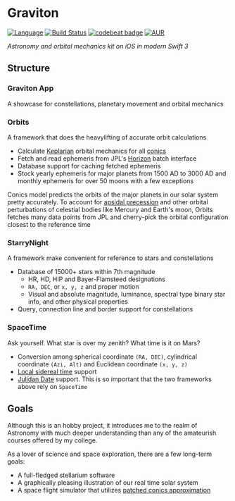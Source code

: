 # Graviton

[![Language](https://img.shields.io/badge/Swift-3.1-orange.svg?style=flat)](https://swift.org)
[![Build Status](https://travis-ci.com/DJBen/Graviton.svg?token=1KVrf6xTWoPqLKJBPuJ1&branch=master)](https://travis-ci.com/DJBen/Graviton)
[![codebeat badge](https://codebeat.co/badges/de61d36c-440a-4cc7-85cf-97379e08ef15)](https://codebeat.co/a/sihao-lu/projects/github-com-djben-graviton-master?maxAge=3600)
[![AUR](https://img.shields.io/aur/license/yaourt.svg)]()

_Astronomy and orbital mechanics kit on iOS in modern Swift 3_

## Structure
### Graviton App
A showcase for constellations, planetary movement and orbital mechanics
### Orbits
A framework that does the heavylifting of accurate orbit calculations
- Calculate [Keplarian](https://en.wikipedia.org/wiki/Kepler_orbit) orbital mechanics for all [conics](https://en.wikipedia.org/wiki/Conic_section)
- Fetch and read ephemeris from JPL's [Horizon](http://ssd.jpl.nasa.gov/?horizons) batch interface
- Database support for caching fetched ephemeris
- Stock yearly ephemeris for major planets from 1500 AD to 3000 AD and monthly ephemeris for over 50 moons with a few exceptions

Conics model predicts the orbits of the major planets in our solar system pretty accurately. To account for [apsidal precession](https://en.wikipedia.org/wiki/Apsidal_precession) and other orbital perturbations of celestial bodies like Mercury and Earth's moon, Orbits fetches many data points from JPL and cherry-pick the orbital configuration closest to the reference time

### StarryNight
A framework make convenient for reference to stars and constellations
- Database of 15000+ stars within 7th magnitude
  - HR, HD, HIP and Bayer-Flamsteed designations
  - `RA, DEC`, or `x, y, z` and proper motion
  - Visual and absolute magnitude, luminance, spectral type binary star info, and other physical properties
- Query, connection line and border support for constellations

### SpaceTime
Ask yourself. What star is over my zenith? What time is it on Mars?
- Conversion among spherical coordinate `(RA, DEC)`, cylindrical coordinate `(Azi, Alt)` and Euclidean coordinate `(x, y, z)`
- [Local sidereal time](https://en.wikipedia.org/wiki/Sidereal_time) support
- [Julidan Date](https://en.wikipedia.org/wiki/Julian_day) support. This is so important that the two frameworks above rely on `SpaceTime`

## Goals
Although this is an hobby project, it introduces me to the realm of Astronomy with much deeper understanding than any of the amateurish courses offered by my college.

As a lover of science and space exploration, there are a few long-term goals:

- A full-fledged stellarium software
- A graphically pleasing illustration of our real time solar system
- A space flight simulator that utilizes [patched conics approximation](https://en.wikipedia.org/wiki/Patched_conic_approximation)
